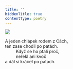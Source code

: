 ```yaml
---
title: ''
hiddenTitle: true
contentType: poetry
---
```


<section>

![](../Images/074.jpg)

A jeden chlápek rodem z Cách,  
ten zase chodil po patách.  
         Když se ho ptali proč,  
         neřekl ani kvoč  
a dál si kráčel po patách.

</section>

